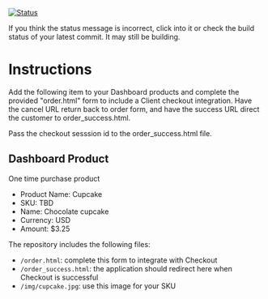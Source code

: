 [![Status](https://img.shields.io/badge/status-SUBMITTABLE%20COMMIT:%202b799ca16643f4a20bb8b5b4edba4ee63cd8dd29-brightgreen.svg)](https://github.com/andremcb/bakery_scaffold_AApE3fQi8zR0pcdo/commit/2b799ca16643f4a20bb8b5b4edba4ee63cd8dd29)










































If you think the status message is incorrect, click into it or check the build status of your latest commit. It may still be building.

# Instructions 

Add the following item to your Dashboard products and complete the provided "order.html" form to include a Client checkout integration. Have the cancel URL return back to order form, and have the success URL direct the customer to order_success.html. 

Pass the checkout sesssion id to the order_success.html file.

## Dashboard Product
One time purchase product
* Product Name: Cupcake
* SKU: TBD
* Name: Chocolate cupcake
* Currency: USD
* Amount: $3.25

The repository includes the following files:
* `/order.html`: complete this form to integrate with Checkout
* `/order_success.html`: the application should redirect here when Checkout is successful
* `/img/cupcake.jpg`: use this image for your SKU
